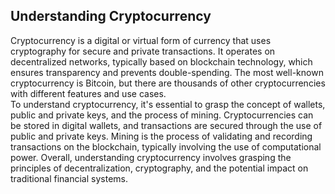 ## Understanding Cryptocurrency
<div>Cryptocurrency is a digital or virtual form of currency that uses cryptography for secure and private transactions. It operates on decentralized networks, typically based on blockchain technology, which ensures transparency and prevents double-spending. The most well-known cryptocurrency is Bitcoin, but there are thousands of other cryptocurrencies with different features and use cases.</div>
<div>To understand cryptocurrency, it's essential to grasp the concept of wallets, public and private keys, and the process of mining. Cryptocurrencies can be stored in digital wallets, and transactions are secured through the use of public and private keys. Mining is the process of validating and recording transactions on the blockchain, typically involving the use of computational power. Overall, understanding cryptocurrency involves grasping the principles of decentralization, cryptography, and the potential impact on traditional financial systems.</div>